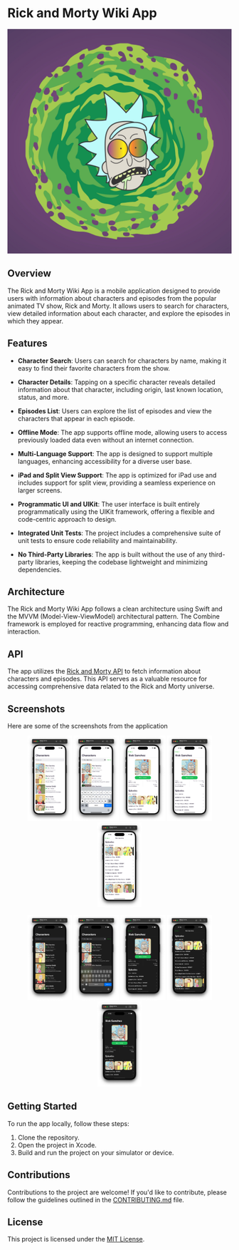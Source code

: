 # Rick and Morty Wiki App

![Screenshot (624)](https://raw.githubusercontent.com/ltAldoRaine/Rick-And-Morty-Wiki-iOS/main/RickAndMortyWiki/Resources/Assets.xcassets/AppIcon.appiconset/AppIcon.jpg)

## Overview

The Rick and Morty Wiki App is a mobile application designed to provide users with information about characters and episodes from the popular animated TV show, Rick and Morty. It allows users to search for characters, view detailed information about each character, and explore the episodes in which they appear.

## Features

- **Character Search**: Users can search for characters by name, making it easy to find their favorite characters from the show.

- **Character Details**: Tapping on a specific character reveals detailed information about that character, including origin, last known location, status, and more.

- **Episodes List**: Users can explore the list of episodes and view the characters that appear in each episode.

- **Offline Mode**: The app supports offline mode, allowing users to access previously loaded data even without an internet connection.

- **Multi-Language Support**: The app is designed to support multiple languages, enhancing accessibility for a diverse user base.

- **iPad and Split View Support**: The app is optimized for iPad use and includes support for split view, providing a seamless experience on larger screens.

- **Programmatic UI and UIKit**: The user interface is built entirely programmatically using the UIKit framework, offering a flexible and code-centric approach to design.

- **Integrated Unit Tests**: The project includes a comprehensive suite of unit tests to ensure code reliability and maintainability.

- **No Third-Party Libraries**: The app is built without the use of any third-party libraries, keeping the codebase lightweight and minimizing dependencies.

## Architecture

The Rick and Morty Wiki App follows a clean architecture using Swift and the MVVM (Model-View-ViewModel) architectural pattern. The Combine framework is employed for reactive programming, enhancing data flow and interaction.

## API

The app utilizes the [Rick and Morty API](https://rickandmortyapi.com/) to fetch information about characters and episodes. This API serves as a valuable resource for accessing comprehensive data related to the Rick and Morty universe.

## Screenshots

Here are some of the screenshots from the application

<p align="center">
  <img src="RickAndMortyWiki/Resources/Screenshots/screenshot-1.png" width="20%" alt="Screenshot 1">
  <img src="RickAndMortyWiki/Resources/Screenshots/screenshot-2.png" width="20%" alt="Screenshot 2">
  <img src="RickAndMortyWiki/Resources/Screenshots/screenshot-3.png" width="20%" alt="Screenshot 3">
  <img src="RickAndMortyWiki/Resources/Screenshots/screenshot-4.png" width="20%" alt="Screenshot 4">
  <img src="RickAndMortyWiki/Resources/Screenshots/screenshot-5.png" width="20%" alt="Screenshot 5">
</p>

<p align="center">
  <img src="RickAndMortyWiki/Resources/Screenshots/screenshot-6.png" width="20%" alt="Screenshot 1">
  <img src="RickAndMortyWiki/Resources/Screenshots/screenshot-7.png" width="20%" alt="Screenshot 2">
  <img src="RickAndMortyWiki/Resources/Screenshots/screenshot-8.png" width="20%" alt="Screenshot 3">
  <img src="RickAndMortyWiki/Resources/Screenshots/screenshot-9.png" width="20%" alt="Screenshot 4">
  <img src="RickAndMortyWiki/Resources/Screenshots/screenshot-10.png" width="20%" alt="Screenshot 5">
</p>


## Getting Started

To run the app locally, follow these steps:

1. Clone the repository.
2. Open the project in Xcode.
3. Build and run the project on your simulator or device.

## Contributions

Contributions to the project are welcome! If you'd like to contribute, please follow the guidelines outlined in the [CONTRIBUTING.md](CONTRIBUTING.md) file.

## License

This project is licensed under the [MIT License](LICENSE).
